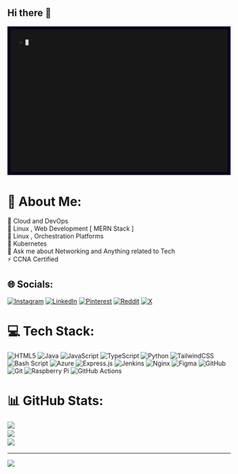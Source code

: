 ## Hi there 👋

<img src="img/demo.gif" alt="Demonstration of ghfetch" height="auto" width="auto"/>

# 💫 About Me:
🔭 Cloud and DevOps<br>👯 Linux , Web Development [ MERN Stack ]<br>🤝 Linux , Orchestration Platforms<br>🌱 Kubernetes <br>💬 Ask me about Networking and Anything related to Tech <br>⚡ CCNA Certified


## 🌐 Socials:
[![Instagram](https://img.shields.io/badge/Instagram-%23E4405F.svg?logo=Instagram&logoColor=white)](https://instagram.com/aniket_rath__) [![LinkedIn](https://img.shields.io/badge/LinkedIn-%230077B5.svg?logo=linkedin&logoColor=white)](https://linkedin.com/in/aniketrath) [![Pinterest](https://img.shields.io/badge/Pinterest-%23E60023.svg?logo=Pinterest&logoColor=white)](https://pinterest.com/aniketrath111) [![Reddit](https://img.shields.io/badge/Reddit-%23FF4500.svg?logo=Reddit&logoColor=white)](https://reddit.com/user/@Roy_89) [![X](https://img.shields.io/badge/X-black.svg?logo=X&logoColor=white)](https://x.com/@Roy89_Aniket) 

# 💻 Tech Stack:
![HTML5](https://img.shields.io/badge/html5-%23E34F26.svg?style=flat&logo=html5&logoColor=white) ![Java](https://img.shields.io/badge/java-%23ED8B00.svg?style=flat&logo=openjdk&logoColor=white) ![JavaScript](https://img.shields.io/badge/javascript-%23323330.svg?style=flat&logo=javascript&logoColor=%23F7DF1E) ![TypeScript](https://img.shields.io/badge/typescript-%23007ACC.svg?style=flat&logo=typescript&logoColor=white) ![Python](https://img.shields.io/badge/python-3670A0?style=flat&logo=python&logoColor=ffdd54) ![TailwindCSS](https://img.shields.io/badge/tailwindcss-%2338B2AC.svg?style=flat&logo=tailwind-css&logoColor=white) ![Bash Script](https://img.shields.io/badge/bash_script-%23121011.svg?style=flat&logo=gnu-bash&logoColor=white) ![Azure](https://img.shields.io/badge/azure-%230072C6.svg?style=flat&logo=microsoftazure&logoColor=white) ![Express.js](https://img.shields.io/badge/express.js-%23404d59.svg?style=flat&logo=express&logoColor=%2361DAFB) ![Jenkins](https://img.shields.io/badge/jenkins-%232C5263.svg?style=flat&logo=jenkins&logoColor=white) ![Nginx](https://img.shields.io/badge/nginx-%23009639.svg?style=flat&logo=nginx&logoColor=white) ![Figma](https://img.shields.io/badge/figma-%23F24E1E.svg?style=flat&logo=figma&logoColor=white) ![GitHub](https://img.shields.io/badge/github-%23121011.svg?style=flat&logo=github&logoColor=white) ![Git](https://img.shields.io/badge/git-%23F05033.svg?style=flat&logo=git&logoColor=white) ![Raspberry Pi](https://img.shields.io/badge/-Raspberry_Pi-C51A4A?style=flat&logo=Raspberry-Pi) ![GitHub Actions](https://img.shields.io/badge/github%20actions-%232671E5.svg?style=flat&logo=githubactions&logoColor=white)
# 📊 GitHub Stats:
![](https://github-readme-stats.vercel.app/api?username=aniketrath&theme=dark&hide_border=false&include_all_commits=true&count_private=true)<br/>
![](https://github-readme-streak-stats.herokuapp.com/?user=aniketrath&theme=dark&hide_border=false)<br/>
![](https://github-readme-stats.vercel.app/api/top-langs/?username=aniketrath&theme=dark&hide_border=false&include_all_commits=true&count_private=true&layout=compact)

---
[![](https://visitcount.itsvg.in/api?id=aniketrath&icon=6&color=0)](https://visitcount.itsvg.in)

<!-- Proudly created with GPRM ( https://gprm.itsvg.in ) -->
